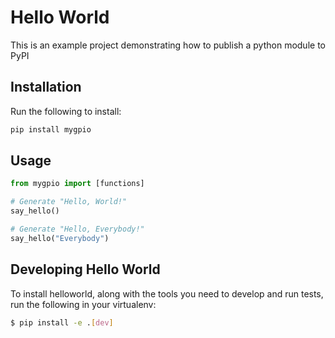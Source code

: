 # Hello World

This is an example project demonstrating how to publish a python module to PyPI

## Installation

Run the following to install:

```python
pip install mygpio
```

## Usage

```python
from mygpio import [functions]

# Generate "Hello, World!"
say_hello()

# Generate "Hello, Everybody!"
say_hello("Everybody")
```
## Developing Hello World

To install helloworld, along with the tools you need to develop and run tests, run the following in your virtualenv:

```bash
$ pip install -e .[dev]
```